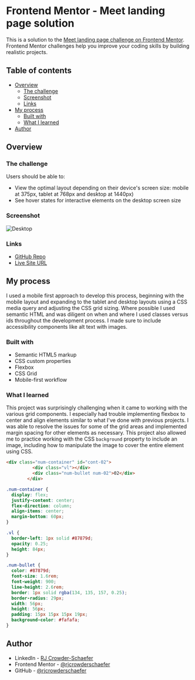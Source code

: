 # Frontend Mentor - Meet landing page solution

This is a solution to the [Meet landing page challenge on Frontend Mentor](https://www.frontendmentor.io/challenges/meet-landing-page-rbTDS6OUR). Frontend Mentor challenges help you improve your coding skills by building realistic projects. 

## Table of contents

- [Overview](#overview)
  - [The challenge](#the-challenge)
  - [Screenshot](#screenshot)
  - [Links](#links)
- [My process](#my-process)
  - [Built with](#built-with)
  - [What I learned](#what-i-learned)
- [Author](#author)


## Overview

### The challenge

Users should be able to:

- View the optimal layout depending on their device's screen size: mobile at 375px, tablet at 768px and desktop at 1440px)
- See hover states for interactive elements on the desktop screen size

### Screenshot

![Desktop](https://i.imgur.com/OQDNUDM.png)

### Links

- [GitHub Repo](https://github.com/rjcrowderschaefer/fm-meet-landing-page)
- [Live Site URL](https://main--classy-beignet-7077e9.netlify.app/)

## My process

I used a mobile first approach to develop this process, beginning with the mobile layout and expanding to the tablet and desktop layouts using a CSS media query and adjusting the CSS grid sizing. Where possible I used semantic HTML and was diligent on when and where I used classes versus ids throughout the development process. I made sure to include accessibility components like alt text with images.

### Built with

- Semantic HTML5 markup
- CSS custom properties
- Flexbox
- CSS Grid
- Mobile-first workflow

### What I learned

This project was surprisingly challenging when it came to working with the various grid components. I especially had trouble implementing flexbox to center and align elements similar to what I've done with previous projects. I was able to resolve the issues for some of the grid areas and implemented margin spacing for other elements as necessary. This project also allowed me to practice working with the CSS `background` property to include an image, including how to manipulate the image to cover the entire element using CSS.


```html
<div class="num-container" id="cont-02">
          <div class="vl"></div>
          <div class="num-bullet num-02">02</div>
        </div>
```
<!-- I worked through how to include a vertical line as a part of building the number element -->

```css
.num-container {
  display: flex;
  justify-content: center;
  flex-direction: column;
  align-items: center;
  margin-bottom: 60px;
}

.vl {
  border-left: 1px solid #87879d;
  opacity: 0.25;
  height: 84px;
}

.num-bullet {
  color: #87879d;
  font-size: 1.6rem;
  font-weight: 900;
  line-height: 2.6rem;
  border: 1px solid rgba(134, 135, 157, 0.25);
  border-radius: 29px;
  width: 56px;
  height: 56px;
  padding: 15px 15px 15px 19px;
  background-color: #fafafa;
}
```
<!-- The corresponding CSS that I implemented to achieve the vertical line and circle for the number container -->

## Author

- LinkedIn - [RJ Crowder-Schaefer](https://www.linkedin.com/in/rjcrowderschaefer/)
- Frontend Mentor - [@rjcrowderschaefer](https://www.frontendmentor.io/profile/rjcrowderschaefer)
- GitHub - [@rjcrowderschaefer](https://github.com/rjcrowderschaefer)
